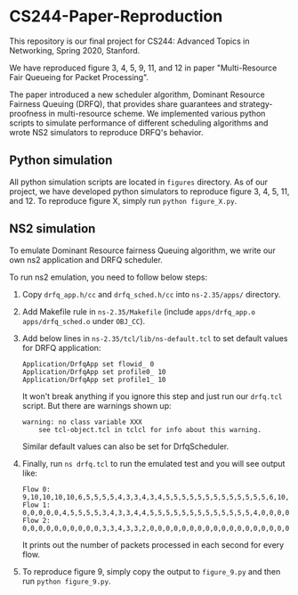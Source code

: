 # CS244-Paper-Reproduction

This repository is our final project for CS244: Advanced Topics in Networking, Spring 2020, Stanford.

We have reproduced figure 3, 4, 5, 9, 11, and 12 in paper "Multi-Resource Fair Queueing for Packet Processing".

The paper introduced a new scheduler algorithm, Dominant Resource Fairness Queuing (DRFQ), that provides share guarantees and strategy-proofness in multi-resource scheme. We implemented various python scripts to simulate performance of different scheduling algorithms and wrote NS2 simulators to reproduce DRFQ's behavior.

## Python simulation

All python simulation scripts are located in `figures` directory. As of our project, we have developed python simulators to reproduce figure 3, 4, 5, 11, and 12. To reproduce figure X, simply run `python figure_X.py`.

## NS2 simulation

To emulate Dominant Resource fairness Queuing algorithm, we write our own ns2 application and DRFQ scheduler.

To run ns2 emulation, you need to follow below steps:

1. Copy `drfq_app.h/cc` and `drfq_sched.h/cc` into `ns-2.35/apps/` directory.

2. Add Makefile rule in `ns-2.35/Makefile` (include `apps/drfq_app.o apps/drfq_sched.o` under `OBJ_CC`).

3. Add below lines in `ns-2.35/tcl/lib/ns-default.tcl` to set default values for DRFQ application:

    ```
    Application/DrfqApp set flowid_ 0
    Application/DrfqApp set profile0_ 10
    Application/DrfqApp set profile1_ 10
    ```
    It won't break anything if you ignore this step and just run our `drfq.tcl` script. But there are warnings shown up:

    ```
    warning: no class variable XXX
    	see tcl-object.tcl in tclcl for info about this warning.
    ```
    Similar default values can also be set for DrfqScheduler.

4. Finally, run `ns drfq.tcl` to run the emulated test and you will see output like:
    ```
    Flow 0: 9,10,10,10,10,6,5,5,5,5,4,3,3,4,3,4,5,5,5,5,5,5,5,5,5,5,5,5,5,6,10,10,10,10,10,
    Flow 1: 0,0,0,0,0,4,5,5,5,5,3,4,3,3,4,4,5,5,5,5,5,5,5,5,5,5,5,5,5,4,0,0,0,0,0,
    Flow 2: 0,0,0,0,0,0,0,0,0,0,3,3,4,3,3,2,0,0,0,0,0,0,0,0,0,0,0,0,0,0,0,0,0,0,0,
    ```
    It prints out the number of packets processed in each second for every flow.

5. To reproduce figure 9, simply copy the output to `figure_9.py` and then run `python figure_9.py`.

